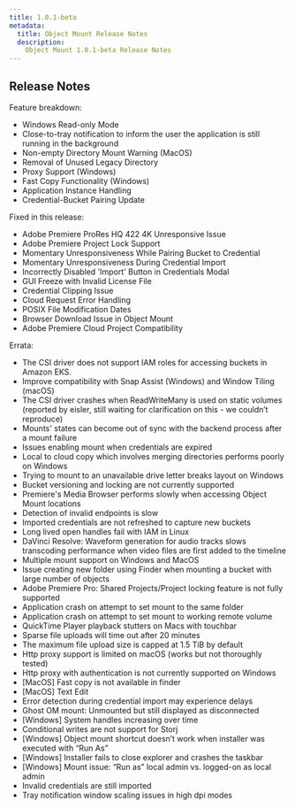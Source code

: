 ```yaml
---
title: 1.0.1-beta
metadata:
  title: Object Mount Release Notes
  description:
    Object Mount 1.0.1-beta Release Notes
---
```

## Release Notes

Feature breakdown:
- Windows Read-only Mode
- Close-to-tray notification to inform the user the application is still running in the background
- Non-empty Directory Mount Warning (MacOS)
- Removal of Unused Legacy Directory
- Proxy Support (Windows)
- Fast Copy Functionality (Windows)
- Application Instance Handling
- Credential-Bucket Pairing Update

Fixed in this release:
- Adobe Premiere ProRes HQ 422 4K Unresponsive Issue
- Adobe Premiere Project Lock Support
- Momentary Unresponsiveness While Pairing Bucket to Credential
- Momentary Unresponsiveness During Credential Import
- Incorrectly Disabled 'Import' Button in Credentials Modal
- GUI Freeze with Invalid License File
- Credential Clipping Issue
- Cloud Request Error Handling
- POSIX File Modification Dates
- Browser Download Issue in Object Mount
- Adobe Premiere Cloud Project Compatibility

Errata:
- The CSI driver does not support IAM roles for accessing buckets in Amazon EKS.
- Improve compatibility with Snap Assist (Windows) and Window Tiling (macOS)
- The CSI driver crashes when ReadWriteMany is used on static volumes (reported by eisler, still waiting for clarification on this - we couldn’t reproduce)
- Mounts' states can become out of sync with the backend process after a mount failure
- Issues enabling mount when credentials are expired
- Local to cloud copy which involves merging directories performs poorly on Windows
- Trying to mount to an unavailable drive letter breaks layout on Windows
- Bucket versioning and locking are not currently supported
- Premiere's Media Browser performs slowly when accessing Object Mount locations
- Detection of invalid endpoints is slow
- Imported credentials are not refreshed to capture new buckets
- Long lived open handles fail with IAM in Linux
- DaVinci Resolve: Waveform generation for audio tracks slows transcoding performance when video files are first added to the timeline
- Multiple mount support on Windows and MacOS
- Issue creating new folder using Finder when mounting a bucket with large number of objects
- Adobe Premiere Pro: Shared Projects/Project locking feature is not fully supported
- Application crash on attempt to set mount to the same folder
- Application crash on attempt to set mount to working remote volume
- QuickTime Player playback stutters on Macs with touchbar
- Sparse file uploads will time out after 20 minutes
- The maximum file upload size is capped at 1.5 TiB by default
- Http proxy support is limited on macOS (works but not thoroughly tested)
- Http proxy with authentication is not currently supported on Windows
- [MacOS] Fast copy is not available in finder
- [MacOS] Text Edit
- Error detection during credential import may experience delays
- Ghost OM mount: Unmounted but still displayed as disconnected
- [Windows] System handles increasing over time
- Conditional writes are not support for Storj
- [Windows] Object mount shortcut doesn’t work when installer was executed with “Run As”
- [Windows] Installer fails to close explorer and crashes the taskbar
- [Windows] Mount issue: “Run as” local admin vs. logged-on as local admin
- Invalid credentials are still imported
- Tray notification window scaling issues in high dpi modes
